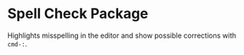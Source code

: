 # Spell Check Package

Highlights misspelling in the editor and show possible corrections with `cmd-:`.
